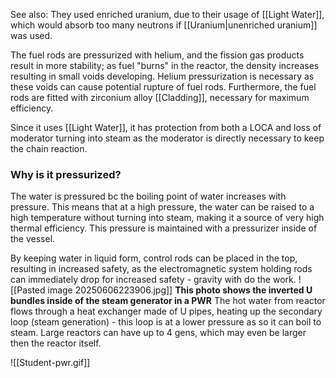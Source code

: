 See also:
	They used enriched uranium, due to their usage of [[Light Water]], which would absorb too many neutrons if [[Uranium|unenriched uranium]] was used. 

The fuel rods are pressurized with helium, and the fission gas products result in more stability; as fuel "burns" in the reactor, the density increases resulting in small voids developing. Helium pressurization is necessary as these voids can cause potential rupture of fuel rods. Furthermore, the fuel rods are fitted with zirconium alloy [[Cladding]], necessary for maximum efficiency. 

Since it uses [[Light Water]], it has protection from both a LOCA and loss of moderator turning into steam as the moderator is directly necessary to keep the chain reaction.

### Why is it pressurized?
The water is pressured bc the boiling point of water increases with pressure. This means that at a high pressure, the water can be raised to a high temperature without turning into steam, making it a source of very high thermal efficiency. This pressure is maintained with a pressurizer inside of the vessel. 

By keeping water in liquid form, control rods can be placed in the top, resulting in increased safety, as the electromagnetic system holding rods can immediately drop for increased safety - gravity with do the work.
![[Pasted image 20250606223906.jpg]]
**This photo shows the inverted U bundles inside of the steam generator in a PWR**
The hot water from reactor flows through a heat exchanger made of U pipes, heating up the secondary loop (steam generation) - this loop is at a lower pressure as so it can boil to steam. Large reactors can have up to 4 gens, which may even be larger then the reactor itself.

![[Student-pwr.gif]]